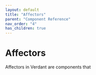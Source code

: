 ```yaml
---
layout: default
title: "Affectors"
parent: "Component Reference"
nav_order: "4"
has_children: true
---
```


# Affectors

Affectors in Verdant are components that 